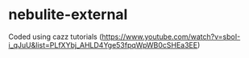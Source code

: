 # nebulite-external
Coded using cazz tutorials (https://www.youtube.com/watch?v=sboI-i_qJuU&list=PLfXYbj_AHLD4Yge53fpqWpWB0cSHEa3EE)
